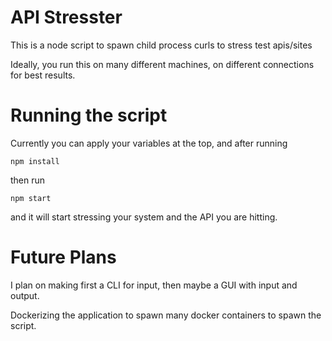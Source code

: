 # API Stresster

This is a node script to spawn child process curls to stress test apis/sites

Ideally, you run this on many different machines, on different connections for best results.

# Running the script

Currently you can apply your variables at the top, and after running

`npm install`

then run

`npm start`

and it will start stressing your system and the API you are hitting.

# Future Plans

I plan on making first a CLI for input, then maybe a GUI with input and output.

Dockerizing the application to spawn many docker containers to spawn the script.
